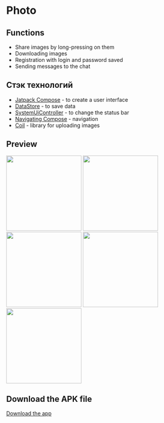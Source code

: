 # Photo

## Functions
- Share images by long-pressing on them
- Downloading images
- Registration with login and password saved
- Sending messages to the chat
## Стэк технологий
- [Jatpack Compose](https://developer.android.com/jetpack/compose) - to create a user interface
- [DataStore](https://developer.android.com/jetpack/androidx/releases/datastore) - to save data
- [SystemUiController](https://google.github.io/accompanist/systemuicontroller/) - to change the  status bar
- [Navigating Compose](https://developer.android.com/jetpack/compose/navigation) - navigation
- [Coil](https://coil-kt.github.io/coil/) - library for uploading images
## Preview
<img src = "https://firebasestorage.googleapis.com/v0/b/korzina-7fa09.appspot.com/o/raw%2FScreenshot_2023-12-24-21-17-16-539_com.example.nastya_app.jpg?alt=media&token=24b65d5e-bb9f-4aa6-9bb8-3f638b084eef" width ="200" /> <img src = "https://firebasestorage.googleapis.com/v0/b/korzina-7fa09.appspot.com/o/raw%2FScreenshot_2023-12-24-21-18-07-787_com.example.nastya_app.jpg?alt=media&token=2e1c4fff-4976-448d-828c-85e593a535c2" width ="200" /> <img src = "https://firebasestorage.googleapis.com/v0/b/korzina-7fa09.appspot.com/o/raw%2FScreenshot_2023-12-24-21-18-10-498_com.example.nastya_app.jpg?alt=media&token=3a80219f-f980-4668-ad84-8d7bf5719064" width ="200" /> <img src = "https://firebasestorage.googleapis.com/v0/b/korzina-7fa09.appspot.com/o/raw%2FScreenshot_2023-12-24-21-18-29-356_com.example.nastya_app.jpg?alt=media&token=90d28f33-e0ac-440a-82a7-734be1e48ba9" width ="200" /> <img src = "https://firebasestorage.googleapis.com/v0/b/korzina-7fa09.appspot.com/o/raw%2FScreenshot_2023-12-24-21-18-52-602_com.example.nastya_app.jpg?alt=media&token=97643688-e767-4627-8f30-dd3a15fd5475" width ="200" />
## Download the APK file
[Download the app](https://github.com/Egor228000/Nastya_app/blob/master/app-debug.apk)
